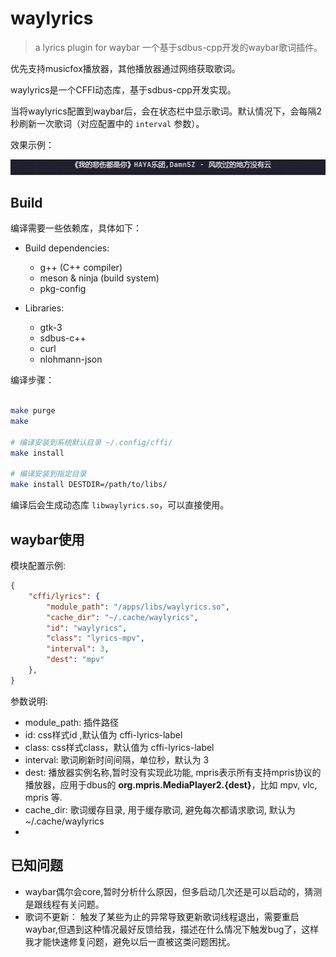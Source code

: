 # waylyrics
> a lyrics plugin for waybar
一个基于sdbus-cpp开发的waybar歌词插件。

优先支持musicfox播放器，其他播放器通过网络获取歌词。


waylyrics是一个CFFI动态库，基于sdbus-cpp开发实现。

当将waylyrics配置到waybar后，会在状态栏中显示歌词。默认情况下，会每隔2秒刷新一次歌词（对应配置中的 `interval` 参数）。

效果示例：

![preview](preview/waybar_preview.gif)


## Build
编译需要一些依赖库，具体如下：

- Build dependencies:
  - g++ (C++ compiler)
  - meson & ninja (build system)
  - pkg-config

- Libraries:
  - gtk-3
  - sdbus-c++
  - curl
  - nlohmann-json

编译步骤：
```bash

make purge
make

# 编译安装到系统默认目录 ~/.config/cffi/
make install

# 编译安装到指定目录
make install DESTDIR=/path/to/libs/
```
编译后会生成动态库 `libwaylyrics.so`，可以直接使用。



## waybar使用

模块配置示例:

```json
{
    "cffi/lyrics": {
        "module_path": "/apps/libs/waylyrics.so",
        "cache_dir": "~/.cache/waylyrics",
        "id": "waylyrics",
        "class": "lyrics-mpv",
        "interval": 3,
        "dest": "mpv"
    },
}
```

参数说明:
- module_path: 插件路径
- id: css样式id ,默认值为 cffi-lyrics-label
- class: css样式class，默认值为 cffi-lyrics-label
- interval: 歌词刷新时间间隔，单位秒，默认为 3
- dest: 播放器实例名称,暂时没有实现此功能, mpris表示所有支持mpris协议的播放器，应用于dbus的 **org.mpris.MediaPlayer2.{dest}**，比如 mpv, vlc, mpris 等.
- cache_dir: 歌词缓存目录, 用于缓存歌词, 避免每次都请求歌词, 默认为 ~/.cache/waylyrics
-


## 已知问题

- waybar偶尔会core,暂时分析什么原因，但多启动几次还是可以启动的，猜测是跟线程有关问题。
- 歌词不更新： 触发了某些为止的异常导致更新歌词线程退出，需要重启waybar,但遇到这种情况最好反馈给我，描述在什么情况下触发bug了，这样我才能快速修复问题，避免以后一直被这类问题困扰。

